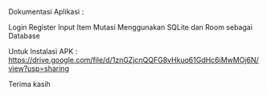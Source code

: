 Dokumentasi Aplikasi :

Login
Register
Input Item
Mutasi
Menggunakan SQLite dan Room sebagai Database

Untuk Instalasi APK : https://drive.google.com/file/d/1znGZjcnQQFG8vHkuo61GdHc6iMwMOj6N/view?usp=sharing

Terima kasih
